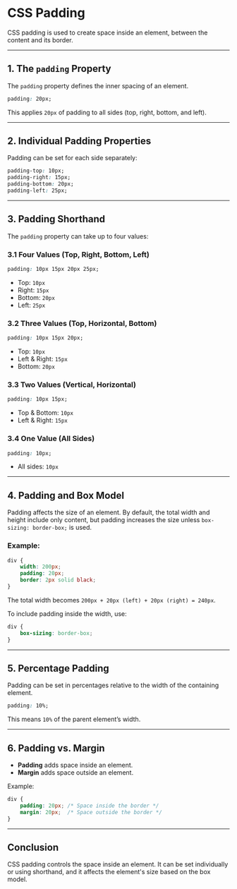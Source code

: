 # CSS Padding

CSS padding is used to create space inside an element, between the content and its border.

---

## 1. The `padding` Property
The `padding` property defines the inner spacing of an element.
```css
padding: 20px;
```
This applies `20px` of padding to all sides (top, right, bottom, and left).

---

## 2. Individual Padding Properties
Padding can be set for each side separately:
```css
padding-top: 10px;
padding-right: 15px;
padding-bottom: 20px;
padding-left: 25px;
```

---

## 3. Padding Shorthand
The `padding` property can take up to four values:

### 3.1 Four Values (Top, Right, Bottom, Left)
```css
padding: 10px 15px 20px 25px;
```
- Top: `10px`
- Right: `15px`
- Bottom: `20px`
- Left: `25px`

### 3.2 Three Values (Top, Horizontal, Bottom)
```css
padding: 10px 15px 20px;
```
- Top: `10px`
- Left & Right: `15px`
- Bottom: `20px`

### 3.3 Two Values (Vertical, Horizontal)
```css
padding: 10px 15px;
```
- Top & Bottom: `10px`
- Left & Right: `15px`

### 3.4 One Value (All Sides)
```css
padding: 10px;
```
- All sides: `10px`

---

## 4. Padding and Box Model
Padding affects the size of an element. By default, the total width and height include only content, but padding increases the size unless `box-sizing: border-box;` is used.

### Example:
```css
div {
    width: 200px;
    padding: 20px;
    border: 2px solid black;
}
```
The total width becomes `200px + 20px (left) + 20px (right) = 240px`.

To include padding inside the width, use:
```css
div {
    box-sizing: border-box;
}
```

---

## 5. Percentage Padding
Padding can be set in percentages relative to the width of the containing element.
```css
padding: 10%;
```
This means `10%` of the parent element’s width.

---

## 6. Padding vs. Margin
- **Padding** adds space inside an element.
- **Margin** adds space outside an element.

Example:
```css
div {
    padding: 20px; /* Space inside the border */
    margin: 20px;  /* Space outside the border */
}
```

---

## Conclusion
CSS padding controls the space inside an element. It can be set individually or using shorthand, and it affects the element's size based on the box model.
